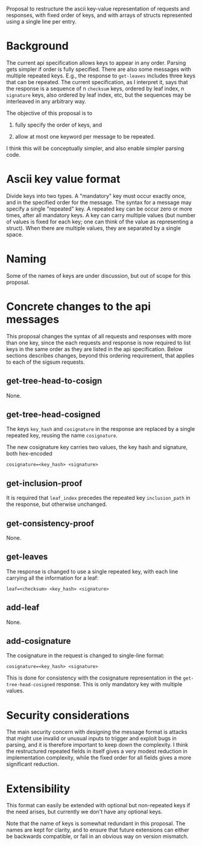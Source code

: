 Proposal to restructure the ascii key-value representation of requests
and responses, with fixed order of keys, and with arrays of structs
represented using a single line per entry.

# Background

The current api specification allows keys to appear in any order.
Parsing gets simpler if order is fully specified. There are also some
messages with multiple repeated keys. E.g., the response to
`get-leaves` includes three keys that can be repeated. The current
specification, as I interpret it, says that the response is a sequence
of n `checksum` keys, ordered by leaf index, n `signature` keys, also
ordered by leaf index, etc, but the sequences may be interleaved in
any arbitrary way.

The objective of this proposal is to 

1. fully specify the order of keys, and 

2. allow at most one keyword per message to be repeated. 

I think this will be conceptually simpler, and also enable simpler
parsing code.

# Ascii key value format

Divide keys into two types. A "mandatory" key must occur exactly once,
and in the specified order for the message. The syntax for a message
may specify a single "repeated" key. A repeated key can be occur zero
or more times, after all mandatory keys. A key can carry multiple
values (but number of values is fixed for each key; one can think of
the value as representing a struct). When there are multiple values,
they are separated by a single space.

# Naming

Some of the names of keys are under discussion, but out of scope for
this proposal.

# Concrete changes to the api messages

This proposal changes the syntax of all requests and responses with
more than one key, since the each requests and response is now
required to list keys in the same order as they are listed in the api
specification. Below sections describes changes, beyond this ordering
requirement, that applies to each of the sigsum requests.

## get-tree-head-to-cosign

None.

## get-tree-head-cosigned

The keys `key_hash` and `cosignature` in the response are replaced by
a single repeated key, reusing the name `cosignature`.

The new cosignature key carries two values, the key hash and
signature, both hex-encoded
```
cosignature=<key_hash> <signature>
```

## get-inclusion-proof

It is required that `leaf_index` precedes the repeated key
`inclusion_path` in the response, but otherwise unchanged.

## get-consistency-proof

None.

## get-leaves

The response is changed to use a single repeated key, with
each line carrying all the information for a leaf:
```
leaf=<checksum> <key_hash> <signature>
```

## add-leaf

None.

## add-cosignature

The cosignature in the request is changed to single-line format:
```
cosignature=<key_hash> <signature>
```
This is done for consistency with the cosignature representation in
the `get-tree-head-cosigned` response. This is only mandatory key
with multiple values.

# Security considerations

The main security concern with designing the message format is attacks
that might use invalid or unusual inputs to trigger and exploit bugs
in parsing, and it is therefore important to keep down the complexity.
I think the restructured repeated fields in itself gives a very modest
reduction in implementation complexity, while the fixed order for all
fields gives a more significant reduction.

# Extensibility

This format can easily be extended with optional but non-repeated keys
if the need arises, but currently we don't have any optional keys.

Note that the name of keys is somewhat redundant in this proposal. The
names are kept for clarity, and to ensure that future extensions can
either be backwards compatible, or fail in an obvious way on version
mismatch.
